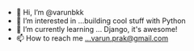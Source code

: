 - 👋 Hi, I’m @varunbkk
- 👀 I’m interested in ...building cool stuff with Python
- 🌱 I’m currently learning ... Django, it's awesome!
- 📫 How to reach me ...varun.prak@gmail.com

<!---
varunbkk/varunbkk is a ✨ special ✨ repository because its `README.md` (this file) appears on your GitHub profile.
You can click the Preview link to take a look at your changes.
--->
